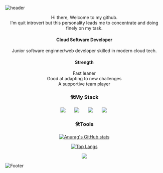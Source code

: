  
 ![header](https://capsule-render.vercel.app/api?type=soft&color=F4C2C2&height=80&section=header&text=Overcome%20Challenges%20Throws%20At%20You&fontSize=30)
 
<div align="center" >Hi there, Welcome to my github. </div>
<div align="center" >I'm quit introvert but this personality leads me to concentrate and doing finely on my task.</div>

<h4 align="center"> Cloud Software Developer</h4>
<div align="center" >Junior software enginner/web developer skilled in modern cloud tech.</div>

<h4 align="center">Strength</h4>
<div align="center" >Fast leaner</div>
<div align="center" >Good at adapting to new challenges</div>
<div align="center" >A supportive team player</div>


<h3 align="center">🛠My Stack</h3>
<div align="center">
<img src="https://img.shields.io/badge/MSSQL-4479A1?style=flat-square&logo=Mssql&logoColor=white" style="height : auto; margin-left : 10px; margin-right : 10px;"/></a>&nbsp;
<img src="https://img.shields.io/badge/HTML5-E34F26?style=flat-square&logo=HTML5&logoColor=white" style="height : auto; margin-left : 10px; margin-right : 10px;"/></a>&nbsp;
<img src="https://img.shields.io/badge/CSS3-1572B6?style=flat-square&logo=CSS3&logoColor=white" style="height : auto; margin-left : 10px; margin-right : 10px;"/></a>&nbsp;
<img src="https://img.shields.io/badge/JavaScript-F7DF1E?style=flat-square&logo=JavaScript&logoColor=white" style="height : auto; margin-left : 10px; margin-right : 10px;"/></a>&nbsp;

<h3 align="center">🛠Tools</h3>

[![Anurag's GitHub stats](https://github-readme-stats.vercel.app/api?username=joonrg)](https://github.com/joonrg/github-readme-stats)

[![Top Langs](https://github-readme-stats.vercel.app/api/top-langs/?username=joonrg)](https://github.com/joonrg/github-readme-stats)

<a href="https://github.com/joonrg"><img src="https://hits.seeyoufarm.com/api/count/incr/badge.svg?url=https%3A%2F%2Fgithub.com%2Fjoonrg&count_bg=%23000000&title_bg=%23000000&icon=github.svg&icon_color=%23E7E7E7&title=GitHub&edge_flat=false)"/></a>
</div>

![Footer](https://capsule-render.vercel.app/api?type=waving&color=F4C2C2&height=100&section=footer)
 
 

